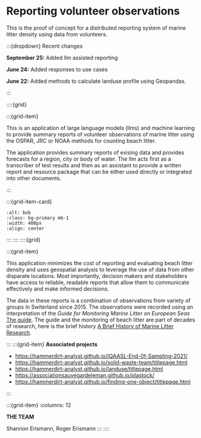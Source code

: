 # Reporting volunteer observations

This is the proof of concept for a distributed reporting system of marine litter density using data from volunteers.

:::{dropdown} Recent changes

__September 25:__ Added llm assisted reporting

__June 24:__ Added responses to use cases

__June 22:__ Added methods to calculate landuse profile using Geopandas.


:::

::::{grid}

:::{grid-item}

This is an application of large language models (llms) and machine learning to provide summary reports of volunteer observations
of marine litter using the OSPAR, JRC or NOAA methods for counting beach litter. 

The application provides summary reports of exising data and provides forecasts for a region, city or body of water. The  llm 
acts first as a transcriber of test results and then as an assistant to provide a written report and resource package that can
be either used directly or integrated into other documents. 

:::

:::{grid-item-card}

```{image} resources/hammerdirt.png
:alt: bob
:class: bg-primary mb-1
:width: 400px
:align: center
```
:::
::::
::::{grid}

:::{grid-item}


This application minimizes the cost of reporting and evaluating beach litter density and uses geospatial analysis to leverage
the use of data from other disparate locations. Most importantly, decision makers and stakeholders have access to reliable, 
readable reports that allow them to communicate effectively and make informed decisions. 

The data in these reports is a combination of observations from variety of groups in Switerland since 2015. The observations were recorded using an interpretation of the _Guide for Monitoring Marine Litter on European Seas_ [The guide](https://mcc.jrc.ec.europa.eu/main/dev.py?N=41&O=439&titre_chap=TG%20Litter&titre_page=Guidance%20for%20the%20Monitoring%20of%20Marine%20Litter). The guide and the monitoring of beach litter are part of decades of research, here is the brief history [A Brief History of Marine Litter Research](https://link.springer.com/chapter/10.1007/978-3-319-16510-3_1).

:::
:::{grid-item}
__Associated projects__

* https://hammerdirt-analyst.github.io/IQAASL-End-0f-Sampling-2021/
* https://hammerdirt-analyst.github.io/solid-waste-team/titlepage.html
* https://hammerdirt-analyst.github.io/landuse/titlepage.html
* https://associationsauvegardeleman.github.io/plastock/
* https://hammerdirt-analyst.github.io/finding-one-object/titlepage.html


:::

:::{grid-item}
:columns: 12

__THE TEAM__

Shannon Erismann, Roger Erismann
:::
::::
